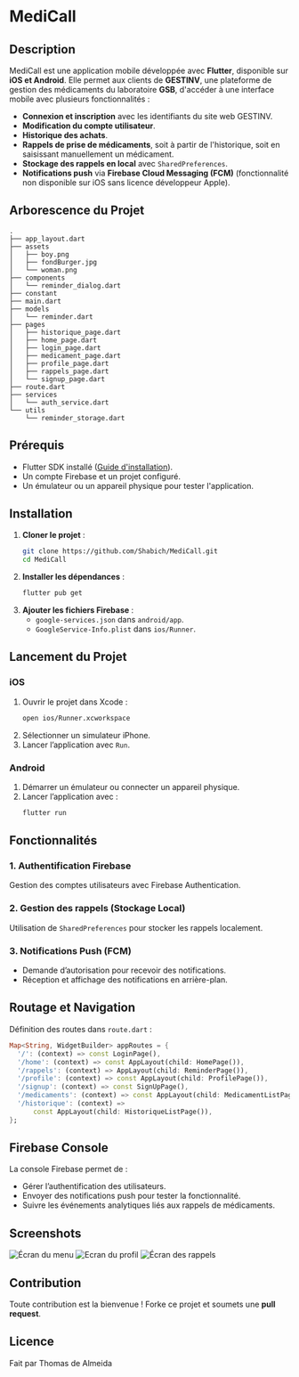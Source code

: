 # MediCall

## Description
MediCall est une application mobile développée avec **Flutter**, disponible sur **iOS et Android**. Elle permet aux clients de **GESTINV**, une plateforme de gestion des médicaments du laboratoire **GSB**, d'accéder à une interface mobile avec plusieurs fonctionnalités :

- **Connexion et inscription** avec les identifiants du site web GESTINV.
- **Modification du compte utilisateur**.
- **Historique des achats**.
- **Rappels de prise de médicaments**, soit à partir de l'historique, soit en saisissant manuellement un médicament.
- **Stockage des rappels en local** avec `SharedPreferences`.
- **Notifications push** via **Firebase Cloud Messaging (FCM)** (fonctionnalité non disponible sur iOS sans licence développeur Apple).

## Arborescence du Projet
```
.
├── app_layout.dart
├── assets
│   ├── boy.png
│   ├── fondBurger.jpg
│   └── woman.png
├── components
│   └── reminder_dialog.dart
├── constant
├── main.dart
├── models
│   └── reminder.dart
├── pages
│   ├── historique_page.dart
│   ├── home_page.dart
│   ├── login_page.dart
│   ├── medicament_page.dart
│   ├── profile_page.dart
│   ├── rappels_page.dart
│   └── signup_page.dart
├── route.dart
├── services
│   └── auth_service.dart
└── utils
    └── reminder_storage.dart
```

## Prérequis
- Flutter SDK installé ([Guide d'installation](https://flutter.dev/docs/get-started/install)).
- Un compte Firebase et un projet configuré.
- Un émulateur ou un appareil physique pour tester l'application.

## Installation
1. **Cloner le projet** :
   ```sh
   git clone https://github.com/Shabich/MediCall.git
   cd MediCall
   ```
2. **Installer les dépendances** :
   ```sh
   flutter pub get
   ```
3. **Ajouter les fichiers Firebase** :
   - `google-services.json` dans `android/app`.
   - `GoogleService-Info.plist` dans `ios/Runner`.

## Lancement du Projet
### iOS
1. Ouvrir le projet dans Xcode :
   ```sh
   open ios/Runner.xcworkspace
   ```
2. Sélectionner un simulateur iPhone.
3. Lancer l’application avec `Run`.

### Android
1. Démarrer un émulateur ou connecter un appareil physique.
2. Lancer l’application avec :
   ```sh
   flutter run
   ```

## Fonctionnalités
### 1. Authentification Firebase
Gestion des comptes utilisateurs avec Firebase Authentication.

### 2. Gestion des rappels (Stockage Local)
Utilisation de `SharedPreferences` pour stocker les rappels localement.

### 3. Notifications Push (FCM)
- Demande d’autorisation pour recevoir des notifications.
- Réception et affichage des notifications en arrière-plan.

## Routage et Navigation
Définition des routes dans `route.dart` :
```dart
Map<String, WidgetBuilder> appRoutes = {
  '/': (context) => const LoginPage(),
  '/home': (context) => const AppLayout(child: HomePage()),
  '/rappels': (context) => AppLayout(child: ReminderPage()), 
  '/profile': (context) => const AppLayout(child: ProfilePage()),
  '/signup': (context) => const SignUpPage(),
  '/medicaments': (context) => const AppLayout(child: MedicamentListPage()),
  '/historique': (context) =>
      const AppLayout(child: HistoriqueListPage()),
};
```

## Firebase Console
La console Firebase permet de :
- Gérer l’authentification des utilisateurs.
- Envoyer des notifications push pour tester la fonctionnalité.
- Suivre les événements analytiques liés aux rappels de médicaments.

## Screenshots
![Écran du menu ](lib/assets/readme3.png)
![Ecran du profil](lib/assets/readme2.png)
![Écran des rappels](lib/assets/readme1.png)
## Contribution
Toute contribution est la bienvenue ! Forke ce projet et soumets une **pull request**.

## Licence
Fait par Thomas de Almeida

